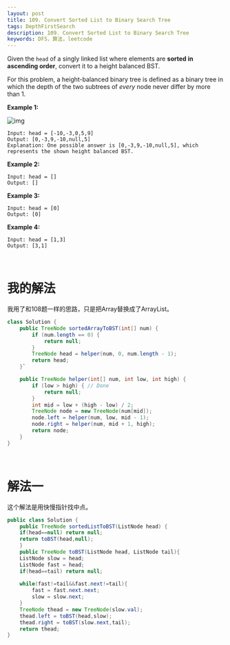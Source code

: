 ```yaml
---
layout: post
title: 109. Convert Sorted List to Binary Search Tree
tags: DepthFirstSearch
description: 109. Convert Sorted List to Binary Search Tree
keywords: DFS，算法，leetcode
---
```


Given the `head` of a singly linked list where elements are **sorted in ascending order**, convert it to a height balanced BST.

For this problem, a height-balanced binary tree is defined as a binary tree in which the depth of the two subtrees of *every* node never differ by more than 1.

 

**Example 1:**

![img](https://assets.leetcode.com/uploads/2020/08/17/linked.jpg)

```
Input: head = [-10,-3,0,5,9]
Output: [0,-3,9,-10,null,5]
Explanation: One possible answer is [0,-3,9,-10,null,5], which represents the shown height balanced BST.
```

**Example 2:**

```
Input: head = []
Output: []
```

**Example 3:**

```
Input: head = [0]
Output: [0]
```

**Example 4:**

```
Input: head = [1,3]
Output: [3,1]
```

<br/>

# 我的解法

我用了和108题一样的思路，只是把Array替换成了ArrayList。

```java
class Solution {
    public TreeNode sortedArrayToBST(int[] num) {
        if (num.length == 0) {
            return null;
        }
        TreeNode head = helper(num, 0, num.length - 1);
        return head;
    }`

    public TreeNode helper(int[] num, int low, int high) {
        if (low > high) { // Done
            return null;
        }
        int mid = low + (high - low) / 2;
        TreeNode node = new TreeNode(num[mid]);
        node.left = helper(num, low, mid - 1);
        node.right = helper(num, mid + 1, high);
        return node;
    }
}
```

<br/>

# 解法一

这个解法是用快慢指针找中点。

```java
public class Solution {
	public TreeNode sortedListToBST(ListNode head) {
    if(head==null) return null;
    return toBST(head,null);
	}
	public TreeNode toBST(ListNode head, ListNode tail){
    ListNode slow = head;
    ListNode fast = head;
    if(head==tail) return null;
    
    while(fast!=tail&&fast.next!=tail){
        fast = fast.next.next;
        slow = slow.next;
    }
    TreeNode thead = new TreeNode(slow.val);
    thead.left = toBST(head,slow);
    thead.right = toBST(slow.next,tail);
    return thead;
}
```